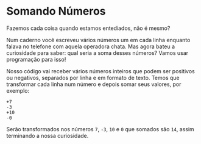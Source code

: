 # Somando Números

Fazemos cada coisa quando estamos entediados, não é mesmo?

Num caderno você escreveu vários números um em cada linha enquanto falava no
telefone com aquela operadora chata. Mas agora bateu a curiosidade para saber:
qual seria a soma desses números? Vamos usar programação para isso!

Nosso código vai receber vários números inteiros que podem ser positivos ou negativos,
separados por linha e em formato de texto. Temos que transformar cada linha num número e
depois somar seus valores, por exemplo:

```
+7
-3
+10
-0
```

Serão transformados nos números `7`, `-3`, `10` e `0` que somados são `14`,
assim terminando a nossa curiosidade.
